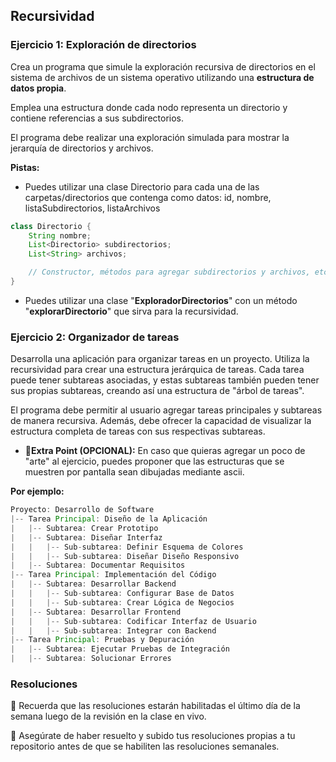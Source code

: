 ## Recursividad

### Ejercicio 1: Exploración de directorios

Crea un programa que simule la exploración recursiva de directorios en el sistema de archivos de un sistema operativo utilizando una **estructura de datos propia**.

Emplea una estructura donde cada nodo representa un directorio y contiene referencias a sus subdirectorios.

El programa debe realizar una exploración simulada para mostrar la jerarquía de directorios y archivos.

**Pistas:**

- Puedes utilizar una clase Directorio para cada una de las carpetas/directorios que contenga como datos: id, nombre, listaSubdirectorios, listaArchivos

```java
class Directorio {
    String nombre;
    List<Directorio> subdirectorios;
    List<String> archivos;

    // Constructor, métodos para agregar subdirectorios y archivos, etc.
}
```

- Puedes utilizar una clase "**ExploradorDirectorios**" con un método "**explorarDirectorio**" que sirva para la recursividad.


### Ejercicio 2: Organizador de tareas

Desarrolla una aplicación para organizar tareas en un proyecto. Utiliza la recursividad para crear una estructura jerárquica de tareas. Cada tarea puede tener subtareas asociadas, y estas subtareas también pueden tener sus propias subtareas, creando así una estructura de "árbol de tareas".

El programa debe permitir al usuario agregar tareas principales y subtareas de manera recursiva. Además, debe ofrecer la capacidad de visualizar la estructura completa de tareas con sus respectivas subtareas.

- 📝**Extra Point (OPCIONAL):** En caso que quieras agregar un poco de "arte" al ejercicio, puedes proponer que las estructuras que se muestren por pantalla sean dibujadas mediante ascii.  
  
**Por ejemplo:**

```java
Proyecto: Desarrollo de Software
|-- Tarea Principal: Diseño de la Aplicación
|   |-- Subtarea: Crear Prototipo
|   |-- Subtarea: Diseñar Interfaz
|   |   |-- Sub-subtarea: Definir Esquema de Colores
|   |   |-- Sub-subtarea: Diseñar Diseño Responsivo
|   |-- Subtarea: Documentar Requisitos
|-- Tarea Principal: Implementación del Código
|   |-- Subtarea: Desarrollar Backend
|   |   |-- Sub-subtarea: Configurar Base de Datos
|   |   |-- Sub-subtarea: Crear Lógica de Negocios
|   |-- Subtarea: Desarrollar Frontend
|   |   |-- Sub-subtarea: Codificar Interfaz de Usuario
|   |   |-- Sub-subtarea: Integrar con Backend
|-- Tarea Principal: Pruebas y Depuración
|   |-- Subtarea: Ejecutar Pruebas de Integración
|   |-- Subtarea: Solucionar Errores
```


### Resoluciones

📌 Recuerda que las resoluciones estarán habilitadas el último día de la semana luego de la revisión en la clase en vivo.

📌 Asegúrate de haber resuelto y subido tus resoluciones propias a tu repositorio antes de que se habiliten las resoluciones semanales.
